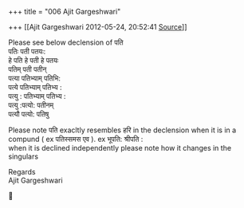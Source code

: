 +++
title = "006 Ajit Gargeshwari"

+++
[[Ajit Gargeshwari	2012-05-24, 20:52:41 [Source](https://groups.google.com/g/samskrita/c/1ecxRWwFHos)]]



Please see below declension of पति  
पतिः पती पतयः:  
हे पति हे पती हे पतयः  
पतिम् पती पतीन्  
पत्या पतिभ्याम् पतिभि:  
पत्ये पतिभ्याम् पतिभ्य :  
पत्यु : पतिभ्याम् पतिभ्य :  
पत्यु :पत्यो: पतीनम्  
पत्यौ पत्यो: पतिषु  
  
Please note पति exacltly resembles हरि in the declension when it is in a compund ( ex पतिस्समस एव ). ex भूपति: श्रीपति :  
when it is declined independently please note how it changes in the singulars  
  
Regards  
Ajit Gargeshwari



